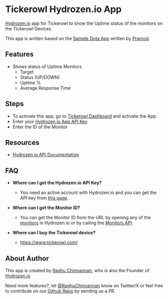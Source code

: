 # Tickerowl Hydrozen.io App

[Hydrozen.io](https://hydrozen.io) app for Tickerowl to show the Uptime status of the monitors on the Tickerowl Devices.

This app is written based on the [Sample Dota App](https://github.com/pskd73/tickerowl-dota-app) written by [Pramod](https://github.com/pskd73/).

## Features
- Shows status of Uptime Monitors
  - Target
  - Status (UP/DOWN)
  - Uptime %
  - Average Response Time

## Steps
- To activate this app, go to [Tickerowl Dashboard](https://www.tickerowl.com/dashboard) and activate the App.
- Enter your [Hydrozen.io App API Key](https://app.hydrozen.io/account-api).
- Enter the ID of the Monitor

## Resources
- [Hydrozen.io API Documentation](https://app.hydrozen.io/api-documentation)

## FAQ

* **Where can I get the Hydrozen.io API Key?**
    * You need an active account with Hydrozen.io and you can get the API key from [this page](https://app.hydrozen.io/account-api).

* **Where can I get the Monitor ID?**
    * You can get the Monitor ID from the URL by opening any of the [monitors](https://app.hydrozen.io/monitors) in Hydrozen.io or by calling the [Monitors API](https://app.hydrozen.io/api-documentation/monitors).
  
* **Where can I buy the Tickerowl device?**
    * https://www.tickerowl.com/

## About Author

This app is created by [Raghu Chinnannan](https://raghu.ch), who is also the Founder of [Hydrozen.io](https://hydrozen.io)

Need more features?, let [@RaghuChinnannan](https://x.com/RaghuChinnannan) know on Twitter/X or feel free to contribute on our [Github Repo](https://github.com/hydrozenio/tickerowl-hydrozenio-app) by sending us a PR.